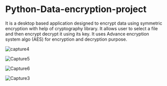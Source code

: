 
# Python-Data-encryption-project
It is a desktop based application designed to encrypt data using symmetric encryption with help of cryptography library. It allows user to     select a file and then encrypt decrypt it using its key. It uses Advance encryption system algo (AES) for encryption and decryption purpose.


![capture4](https://user-images.githubusercontent.com/62415441/131150189-2fc56552-a218-4104-9dda-6df87e043487.PNG)


![Capture5](https://user-images.githubusercontent.com/62415441/131150196-a8c96305-ddeb-417d-ba73-fa88bbadf16b.PNG)


![Capture6](https://user-images.githubusercontent.com/62415441/131150197-e45fb838-b8c3-437d-ba40-a848cb5413f8.PNG)


![Capture3](https://user-images.githubusercontent.com/62415441/131150199-b502e27f-eddf-4fc0-9cf6-95b5e6efb4c0.PNG)
